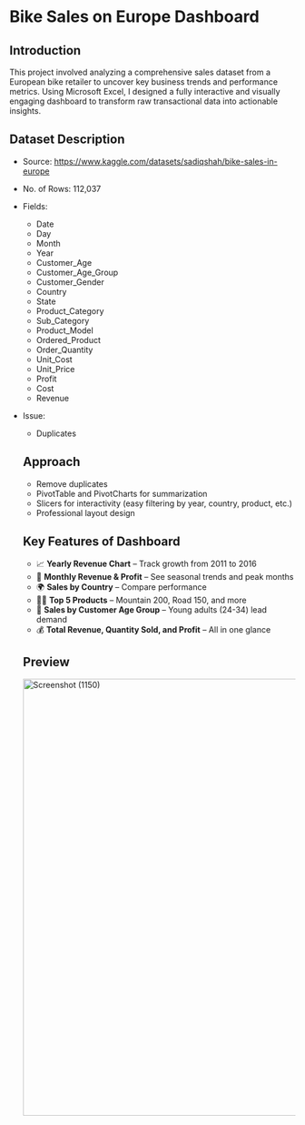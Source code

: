 # Bike Sales on Europe Dashboard

## Introduction
This project involved analyzing a comprehensive sales dataset from a European bike retailer to uncover key business trends and performance metrics. Using Microsoft Excel, I designed a fully interactive and visually engaging dashboard to transform raw transactional data into actionable insights.

## Dataset Description
- Source: https://www.kaggle.com/datasets/sadiqshah/bike-sales-in-europe
- No. of Rows: 112,037
- Fields:
    - Date
    - Day
    - Month
    - Year
    - Customer_Age
    - Customer_Age_Group
    - Customer_Gender
    - Country
    - State
    - Product_Category
    - Sub_Category
    - Product_Model
    - Ordered_Product
    - Order_Quantity
    - Unit_Cost
    - Unit_Price
    - Profit
    - Cost
    - Revenue
- Issue:
    - Duplicates

  ## Approach
    - Remove duplicates
    - PivotTable and PivotCharts for summarization
    - Slicers for interactivity (easy filtering by year, country, product, etc.)
    - Professional layout design
 
  ## Key Features of Dashboard
    - 📈 **Yearly Revenue Chart** – Track growth from 2011 to 2016
    - 📅 **Monthly Revenue & Profit** – See seasonal trends and peak months
    - 🌍 **Sales by Country** – Compare performance
    - 🚴‍♂️ **Top 5 Products** – Mountain 200, Road 150, and more
    - 👥 **Sales by Customer Age Group** – Young adults (24-34) lead demand
    - 💰 **Total Revenue, Quantity Sold, and Profit** – All in one glance
 
  ## Preview
  <img width="1366" height="768" alt="Screenshot (1150)" src="https://github.com/user-attachments/assets/789ec520-9896-42ec-a609-2e84938de31c" />

  
